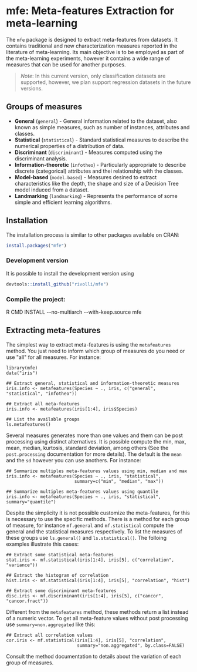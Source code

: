 # mfe: Meta-features Extraction for meta-learning

The `mfe` package is designed to extract meta-features from datasets. It 
contains traditional and new characterization measures reported in the 
literature of meta-learning. Its main objective is to be employed as part of the
meta-learning experiments, however it contains a wide range of measures that can 
be used for another purposes.

> *Note*: In this current version, only classification datasets are supported, 
however, we plan support regression datasets in the future versions. 

## Groups of measures
* **General** (`general`) - General information related to the dataset, also known as simple 
measures, such as number of instances, attributes and classes.
* **Statistical** (`statistical`) - Standard statistical measures to describe the numerical 
properties of a distribution of data.
* **Discriminant** (`discriminant`) - Measures computed using the discriminant analysis.
* **Information-theoretic** (`infotheo`) - Particularly appropriate to describe discrete 
(categorical) attributes and thei relationship with the classes.
* **Model-based**  (`model.based`) - Measures desined to extract characteristics like the depth, 
the shape and size of a Decision Tree model induced from a dataset.
* **Landmarking** (`landmarking`) - Represents the performance of some simple and efficient 
learning algorithms.

## Installation
The installation process is similar to other packages available on CRAN:
```r
install.packages("mfe")
```

### Development version
It is possible to install the development version using
```r
devtools::install_github("rivolli/mfe")
```

### Compile the project:
R CMD INSTALL --no-multiarch --with-keep.source mfe

## Extracting meta-features
The simplest way to extract meta-features is using the `metafeatures` method.
You just need to inform which group of measures do you need or use "all" for 
all measures. For instance:
```{r}
library(mfe)
data("iris")

## Extract general, statistical and information-theoretic measures
iris.info <- metafeatures(Species ~ ., iris, c("general", "statistical", "infotheo"))

## Extract all meta-features
iris.info <- metafeatures(iris[1:4], iris$Species)

## List the available groups
ls.metafeatures()
```

Several measures generates more than one values and them can be post processing
using distinct alternatives. It is possible compute the min, max, mean, median,
kurtosis, standard deviation, among others (See the `post.processing` 
documentation for more details). The default is the `mean` and the `sd` however
you can use anothers. For instance:
```{r}
## Summarize multiples meta-features values using min, median and max 
iris.info <- metafeatures(Species ~ ., iris, "statistical", 
                          summary=c("min", "median", "max"))
                          
## Summarize multiples meta-features values using quantile
iris.info <- metafeatures(Species ~ ., iris, "statistical", summary="quantile")
```

Despite the simplicity it is not possible customize the meta-features, for this 
is necessary to use the specific methods. There is a method for each group of 
measure, for instance `mf.general` and `mf.statistical` compute the general and
the statistical measures respectively. To list the measures of these groups use 
`ls.general()` and `ls.statistical()`. The folloing examples illustrate this 
cases:
```{r}
## Extract some statistical meta-features
stat.iris <- mf.statistical(iris[1:4], iris[5], c("correlation", "variance"))

## Extract the histogram of correlation
hist.iris <- mf.statistical(iris[1:4], iris[5], "correlation", "hist")

## Extract some discriminant meta-features
disc.iris <- mf.discriminant(iris[1:4], iris[5], c("cancor", "cancor.fract"))
```

Different from the `metafeatures` method, these methods return a list instead of
a numeric vector. To get all meta-feature values without post processing use `summary=non.aggregated` like this:
```{r}
## Extract all correlation values
cor.iris <- mf.statistical(iris[1:4], iris[5], "correlation", 
                           summary="non.aggregated", by.class=FALSE)
```

Consult the method documentation to details about the variation of each group
of measures.



